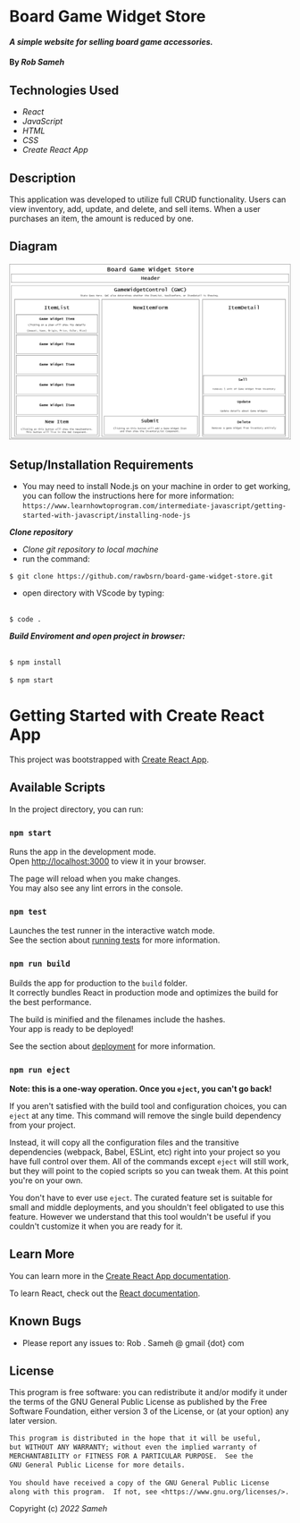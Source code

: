 # Board Game Widget Store

#### _A simple website for selling board game accessories._

#### By _**Rob Sameh**_

## Technologies Used
* _React_
* _JavaScript_
* _HTML_
* _CSS_
* _Create React App_

## Description
This application was developed to utilize full CRUD functionality. Users can view inventory, add, update, and delete, and sell items. When a user purchases an item, the amount is reduced by one.


## Diagram

![Diagram.drawio](src/img/Diagram.drawio.png)

## Setup/Installation Requirements

* You may need to install Node.js on your machine in order to get working, you can follow the instructions here for more information: `https://www.learnhowtoprogram.com/intermediate-javascript/getting-started-with-javascript/installing-node-js`


**_Clone repository_**

*  _Clone git repository to local machine_
* run the command:
 ```
$ git clone https://github.com/rawbsrn/board-game-widget-store.git
``` 
* open directory with VScode by typing:
```

$ code .

```
**_Build Enviroment and open project in browser:_**
```

$ npm install

$ npm start

```

# Getting Started with Create React App

This project was bootstrapped with [Create React App](https://github.com/facebook/create-react-app).

## Available Scripts

In the project directory, you can run:

### `npm start`

Runs the app in the development mode.\
Open [http://localhost:3000](http://localhost:3000) to view it in your browser.

The page will reload when you make changes.\
You may also see any lint errors in the console.

### `npm test`

Launches the test runner in the interactive watch mode.\
See the section about [running tests](https://facebook.github.io/create-react-app/docs/running-tests) for more information.

### `npm run build`

Builds the app for production to the `build` folder.\
It correctly bundles React in production mode and optimizes the build for the best performance.

The build is minified and the filenames include the hashes.\
Your app is ready to be deployed!

See the section about [deployment](https://facebook.github.io/create-react-app/docs/deployment) for more information.

### `npm run eject`

**Note: this is a one-way operation. Once you `eject`, you can't go back!**

If you aren't satisfied with the build tool and configuration choices, you can `eject` at any time. This command will remove the single build dependency from your project.

Instead, it will copy all the configuration files and the transitive dependencies (webpack, Babel, ESLint, etc) right into your project so you have full control over them. All of the commands except `eject` will still work, but they will point to the copied scripts so you can tweak them. At this point you're on your own.

You don't have to ever use `eject`. The curated feature set is suitable for small and middle deployments, and you shouldn't feel obligated to use this feature. However we understand that this tool wouldn't be useful if you couldn't customize it when you are ready for it.

## Learn More

You can learn more in the [Create React App documentation](https://facebook.github.io/create-react-app/docs/getting-started).

To learn React, check out the [React documentation](https://reactjs.org/).

## Known Bugs

* Please report any issues to: Rob . Sameh @ gmail {dot} com

## License

 This program is free software: you can redistribute it and/or modify
    it under the terms of the GNU General Public License as published by
    the Free Software Foundation, either version 3 of the License, or
    (at your option) any later version.

    This program is distributed in the hope that it will be useful,
    but WITHOUT ANY WARRANTY; without even the implied warranty of
    MERCHANTABILITY or FITNESS FOR A PARTICULAR PURPOSE.  See the
    GNU General Public License for more details.

    You should have received a copy of the GNU General Public License
    along with this program.  If not, see <https://www.gnu.org/licenses/>.

Copyright (c) _2022_ _Sameh_